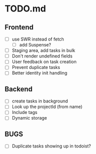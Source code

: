 # TODO.md

Frontend
--------
- [ ] use SWR instead of fetch
	- [ ] add Suspense?
- [ ] Staging area, add tasks in bulk
- [ ] Don't render undefined fields
- [ ] User feedback on task creation
- [ ] Prevent duplicate tasks
- [ ] Better identity init handling

Backend
-------
- [ ] create tasks in background
- [ ] Look up the projectId (from name)
- [ ] Include tags
- [ ] Dynamic storage

BUGS
----
- [ ] Duplicate tasks showing up in todoist?
